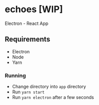 # echoes [WIP]
Electron - React App

## Requirements
- Electron
- Node
- Yarn

### Running
- Change directory into `app` directory
- Run `yarn start`
- Run `yarn electron` after a few seconds
